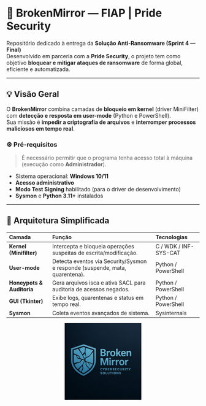 
# 🧠 BrokenMirror — FIAP | Pride Security

Repositório dedicado à entrega da **Solução Anti-Ransomware (Sprint 4 — Final)**  
Desenvolvido em parceria com a **Pride Security**, o projeto tem como objetivo **bloquear e mitigar ataques de ransomware** de forma global, eficiente e automatizada.

---

## 💡 Visão Geral
O **BrokenMirror** combina camadas de **bloqueio em kernel** (driver MiniFilter) com **detecção e resposta em user-mode** (Python e PowerShell).  
Sua missão é **impedir a criptografia de arquivos** e **interromper processos maliciosos em tempo real**.

### ⚙️ Pré-requisitos
> É necessário permitir que o programa tenha acesso total à máquina (execução como **Administrador**).

- Sistema operacional: **Windows 10/11**
- **Acesso administrativo**
- **Modo Test Signing** habilitado (para o driver de desenvolvimento)
- **Sysmon** e **Python 3.11+** instalados

---

## 🧱 Arquitetura Simplificada
| Camada | Função | Tecnologias |
|:-------|:-------|:-------------|
| **Kernel (Minifilter)** | Intercepta e bloqueia operações suspeitas de escrita/modificação. | C / WDK / INF-SYS-CAT |
| **User-mode** | Detecta eventos via Security/Sysmon e responde (suspende, mata, quarentena). | Python / PowerShell |
| **Honeypots & Auditoria** | Gera arquivos isca e ativa SACL para auditoria de acessos negados. | Python / PowerShell |
| **GUI (Tkinter)** | Exibe logs, quarentenas e status em tempo real. | Python / PowerShell |
| **Sysmon** | Coleta eventos avançados de sistema. | Sysinternals |


<p align="center">
  <img src="Documentos/img/BrokenMirror.jpeg" width="200" alt="Logo e Arquitetura do Projeto BrokenMirror">
</p>
